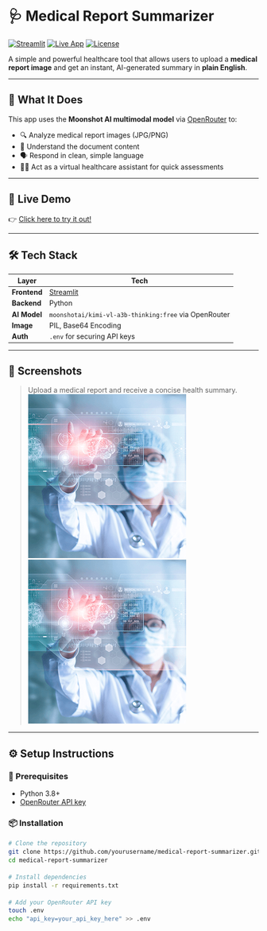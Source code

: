 # 🩺 Medical Report Summarizer

[![Streamlit](https://img.shields.io/badge/Built%20With-Streamlit-ff4b4b?style=flat-square&logo=streamlit&logoColor=white)]()
[![Live App](https://img.shields.io/badge/Try%20It-Live%20Demo-00c853?style=flat-square)](https://heath-app.onrender.com/)
[![License](https://img.shields.io/badge/License-MIT-blue?style=flat-square)](LICENSE)

A simple and powerful healthcare tool that allows users to upload a **medical report image** and get an instant, AI-generated summary in **plain English**.

---

## 🧠 What It Does

This app uses the **Moonshot AI multimodal model** via [OpenRouter](https://openrouter.ai) to:
- 🔍 Analyze medical report images (JPG/PNG)
- 🧾 Understand the document content
- 🗣️ Respond in clean, simple language
- 🧑‍⚕️ Act as a virtual healthcare assistant for quick assessments

---

## 🚀 Live Demo

👉 [Click here to try it out!](https://heath-app.onrender.com/)

---

## 🛠️ Tech Stack

| Layer       | Tech                               |
|-------------|------------------------------------|
| **Frontend**| [Streamlit](https://streamlit.io)  |
| **Backend** | Python                             |
| **AI Model**| `moonshotai/kimi-vl-a3b-thinking:free` via OpenRouter |
| **Image**   | PIL, Base64 Encoding               |
| **Auth**    | `.env` for securing API keys       |

---

## 📸 Screenshots

> Upload a medical report and receive a concise health summary.
![App Screenshot](screenshots/back1.png)
![example](screenshots/back1.PNG)

---

## ⚙️ Setup Instructions

### 🔐 Prerequisites
- Python 3.8+
- [OpenRouter API key](https://img2.PNG)

### 📦 Installation

```bash
# Clone the repository
git clone https://github.com/yourusername/medical-report-summarizer.git
cd medical-report-summarizer

# Install dependencies
pip install -r requirements.txt

# Add your OpenRouter API key
touch .env
echo "api_key=your_api_key_here" >> .env
